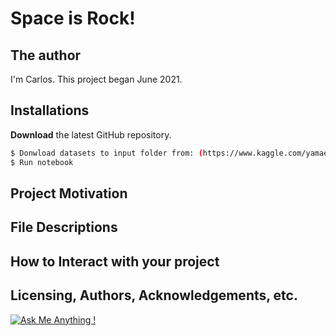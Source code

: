 # Space is Rock!

## The author
I'm Carlos. This project began June 2021. 


## Installations

**Download** the latest GitHub repository.

```bash
$ Donwload datasets to input folder from: (https://www.kaggle.com/yamaerenay/spotify-dataset-19212020-160k-tracks)
$ Run notebook
```

## Project Motivation


## File Descriptions

## How to Interact with your project

## Licensing, Authors, Acknowledgements, etc.

[![Ask Me Anything !](https://img.shields.io/badge/Ask%20me-anything-1abc9c.svg)](https://github.com/carsimoes/)
